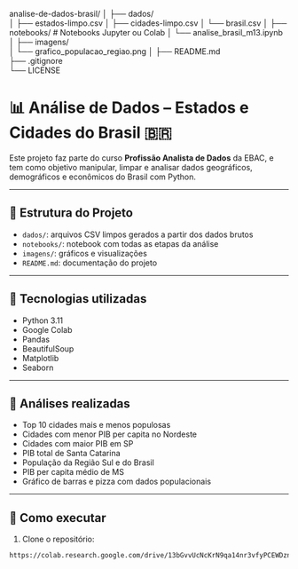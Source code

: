 analise-de-dados-brasil/
│
├── dados/                   
│   ├── estados-limpo.csv
│   ├── cidades-limpo.csv
│   └── brasil.csv
│
├── notebooks/                # Notebooks Jupyter ou Colab
│   └── analise_brasil_m13.ipynb
│
├── imagens/                 
│   └── grafico_populacao_regiao.png
│
├── README.md                
├── .gitignore             
└── LICENSE                   
# 📊 Análise de Dados – Estados e Cidades do Brasil 🇧🇷

Este projeto faz parte do curso **Profissão Analista de Dados** da EBAC, e tem como objetivo manipular, limpar e analisar dados geográficos, demográficos e econômicos do Brasil com Python.

---

## 📁 Estrutura do Projeto

- `dados/`: arquivos CSV limpos gerados a partir dos dados brutos
- `notebooks/`: notebook com todas as etapas da análise
- `imagens/`: gráficos e visualizações
- `README.md`: documentação do projeto

---

## 🧪 Tecnologias utilizadas

- Python 3.11
- Google Colab
- Pandas
- BeautifulSoup
- Matplotlib
- Seaborn

---

## 📌 Análises realizadas

- Top 10 cidades mais e menos populosas
- Cidades com menor PIB per capita no Nordeste
- Cidades com maior PIB em SP
- PIB total de Santa Catarina
- População da Região Sul e do Brasil
- PIB per capita médio de MS
- Gráfico de barras e pizza com dados populacionais

---

## 📂 Como executar

1. Clone o repositório:
```bash
https://colab.research.google.com/drive/13bGvvUcNcKrN9qa14nr3vfyPCEWDznNU?usp=sharing
